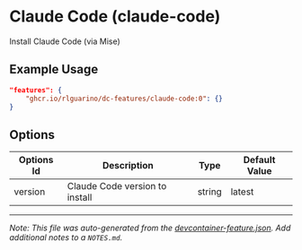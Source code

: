 
# Claude Code (claude-code)

Install Claude Code (via Mise)

## Example Usage

```json
"features": {
    "ghcr.io/rlguarino/dc-features/claude-code:0": {}
}
```

## Options

| Options Id | Description | Type | Default Value |
|-----|-----|-----|-----|
| version | Claude Code version to install | string | latest |



---

_Note: This file was auto-generated from the [devcontainer-feature.json](devcontainer-feature.json).  Add additional notes to a `NOTES.md`._
